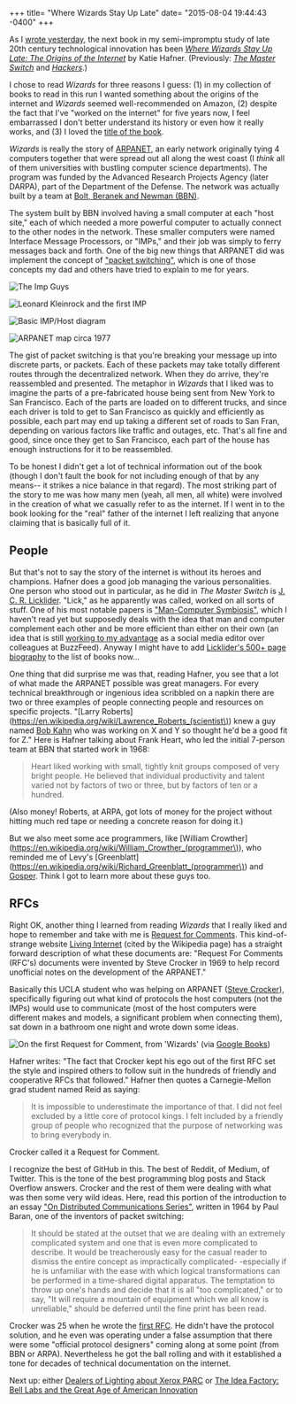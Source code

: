 +++
title= "Where Wizards Stay Up Late"
date= "2015-08-04 19:44:43 -0400"
+++

As I [wrote yesterday](http://sts10.github.io/blog/2015/08/02/the-hacker-ethic/), the next book in my semi-impromptu study of late 20th century technological innovation has been [_Where Wizards Stay Up Late: The Origins of the Internet_](http://www.amazon.com/Where-Wizards-Stay-Up-Late/dp/0684832674/ref=sr_1_1?ie=UTF8&qid=1438731853&sr=8-1&keywords=where+wizards+stay+up+late) by Katie Hafner. (Previously: [_The Master Switch_](http://sts10.github.io/blog/2015/07/15/master-switch-and-hackers/) and [_Hackers_](http://sts10.github.io/blog/2015/08/02/the-hacker-ethic/).)

I chose to read _Wizards_ for three reasons I guess: (1) in my collection of books to read in this run I wanted something about the origins of the internet and _Wizards_ seemed well-recommended on Amazon, (2) despite the fact that I've "worked on the internet" for five years now, I feel embarrassed I don't better understand its history or even how it really works, and (3) I loved the [title of the book](http://media.giphy.com/media/hoUVkH1PhVGjm/giphy.gif). 

<!-- more -->

_Wizards_ is really the story of [ARPANET](https://en.wikipedia.org/wiki/ARPANET), an early network originally tying 4 computers together that were spread out all along the west coast (I _think_ all of them universities with bustling computer science departments). The program was funded by the Advanced Research Projects Agency (later DARPA), part of the Department of the Defense. The network was actually built by a team at [Bolt, Beranek and Newman (BBN)](https://en.wikipedia.org/wiki/Bolt,_Beranek_and_Newman).  

The system built by BBN involved having a small computer at each "host site," each of which needed a more powerful computer to actually connect to the other nodes in the network. These smaller computers were named Interface Message Processors, or "IMPs," and their job was simply to ferry messages back and forth. One of the big new things that ARPANET did was implement the concept of ["packet switching"](https://en.wikipedia.org/wiki/Packet_switching), which is one of those concepts my dad and others have tried to explain to me for years.

![The Imp Guys](http://www.walden-family.com/dave/archive/impguys.gif)

![Leonard Kleinrock and the first IMP](https://upload.wikimedia.org/wikipedia/commons/6/68/Leonard-Kleinrock-and-IMP1.png)

![Basic IMP/Host diagram](http://internethalloffame.org/sites/default/files/imp.png)

![ARPANET map circa 1977](https://upload.wikimedia.org/wikipedia/commons/b/bf/Arpanet_logical_map%2C_march_1977.png)

The gist of packet switching is that you're breaking your message up into discrete parts, or packets. Each of these packets may take totally different routes through the decentralized network. When they do arrive, they're reassembled and presented. The metaphor in _Wizards_ that I liked was to imagine the parts of a pre-fabricated house being sent from New York to San Francisco. Each of the parts are loaded on to different trucks, and since each driver is told to get to San Francisco as quickly and efficiently as possible, each part may end up taking a different set of roads to San Fran, depending on various factors like traffic and outages, etc. That's all fine and good, since once they get to San Francisco, each part of the house has enough instructions for it to be reassembled. 

To be honest I didn't get a lot of technical information out of the book (though I don't fault the book for not including enough of that by any means-- it strikes a nice balance in that regard). The most striking part of the story to me was how many men (yeah, all men, all white) were involved in the creation of what we casually refer to as the internet. If I went in to the book looking for the "real" father of the internet I left realizing that anyone claiming that is basically full of it. 

## People

But that's not to say the story of the internet is without its heroes and champions. Hafner does a good job managing the various personalities. One person who stood out in particular, as he did in _The Master Switch_ is [J. C. R. Licklider](https://en.wikipedia.org/wiki/J._C._R._Licklider). "Lick," as he apparently was called, worked on all sorts of stuff. One of his most notable papers is ["Man-Computer Symbiosis"](http://memex.org/licklider.pdf), which I haven't read yet but supposedly deals with the idea that man and computer complement each other and be more efficient than either on their own (an idea that is still [working to my advantage](https://developers.facebook.com/) as a social media editor over colleagues at BuzzFeed). Anyway I might have to add [Licklider's 500+ page biography](http://www.amazon.com/Dream-Machine-Licklider-Revolution-Computing/dp/0670899763/ref=sr_1_1?ie=UTF8&qid=1438735061&sr=8-1&keywords=the+dream+machine) to the list of books now... 

One thing that did surprise me was that, reading Hafner, you see that a lot of what made the ARPANET possible was great managers. For every technical breakthrough or ingenious idea scribbled on a napkin there are two or three examples of people connecting people and resources on specific projects. "[Larry Roberts](https://en.wikipedia.org/wiki/Lawrence_Roberts_(scientist\)) knew a guy named [Bob Kahn](https://en.wikipedia.org/wiki/Bob_Kahn) who was working on X and Y so thought he'd be a good fit for Z." Here is Hafner talking about Frank Heart, who led the initial 7-person team at BBN that started work in 1968:

> Heart liked working with small, tightly knit groups composed of very bright people. He believed that individual productivity and talent varied not by factors of two or three, but by factors of ten or a hundred. 

(Also money! Roberts, at ARPA, got lots of money for the project without hitting much red tape or needing a concrete reason for doing it.)

But we also meet some ace programmers, like [William Crowther](https://en.wikipedia.org/wiki/William_Crowther_(programmer\)), who reminded me of Levy's [Greenblatt](https://en.wikipedia.org/wiki/Richard_Greenblatt_(programmer\)) and [Gosper](https://en.wikipedia.org/wiki/Bill_Gosper). Think I got to learn more about these guys too. 

## RFCs

Right OK, another thing I learned from reading _Wizards_ that I really liked and hope to remember and take with me is [Request for Comments](https://en.wikipedia.org/wiki/Request_for_Comments). This kind-of-strange website [Living Internet](http://www.livinginternet.com/i/ia_rfc.htm) (cited by the Wikipedia page) has a straight forward description of what these documents are: "Request For Comments (RFC's) documents were invented by Steve Crocker in 1969 to help record unofficial notes on the development of the ARPANET." 

Basically this UCLA student who was helping on ARPANET ([Steve Crocker](https://en.wikipedia.org/wiki/Steve_Crocker)), specifically figuring out what kind of protocols the host computers (not the IMPs) would use to communicate (most of the host computers were different makes and models, a significant problem when connecting them), sat down in a bathroom one night and wrote down some ideas. 

![On the first Request for Comment, from 'Wizards'](http://i.imgur.com/EZbjFct.png) 
(via [Google Books](https://books.google.com/books?id=RLKxSvCBQZcC&pg=PA144&lpg=PA144&dq=rfc+written+in+a+bathroom&source=bl&ots=1Mmj5QcoJa&sig=hYvHovjRVQa9C-RuVOPhczqcQVo&hl=en&sa=X&ved=0CCsQ6AEwAmoVChMIgNzv99eQxwIVgo8-Ch30SAqt#v=onepage&q=rfc%20written%20in%20a%20bathroom&f=false))

Hafner writes: "The fact that Crocker kept his ego out of the first RFC set the style and inspired others to follow suit in the hundreds of friendly and cooperative RFCs that followed." Hafner then quotes a Carnegie-Mellon grad student named Reid as saying: 

> It is impossible to underestimate the importance of that. I did not feel excluded by a little core of protocol kings. I felt included by a friendly group of people who recognized that the purpose of networking was to bring everybody in. 

Crocker called it a Request for Comment.

I recognize the best of GitHub in this. The best of Reddit, of Medium, of Twitter. This is the tone of the best programming blog posts and Stack Overflow answers. Crocker and the rest of them were dealing with what was then some very wild ideas. Here, read this portion of the introduction to an essay ["On Distributed Communications Series"](http://www.rand.org/pubs/research_memoranda/RM3420/RM3420-foreword.html), written in 1964 by Paul Baran, one of the inventors of packet switching: 

> It should be stated at the outset that we are dealing with an extremely complicated system and one that is even more complicated to describe. It would be treacherously easy for the casual reader to dismiss the entire concept as impractically complicated- -especially if he is unfamiliar with the ease with which logical transformations can be performed in a time-shared digital apparatus. The temptation to throw up one's hands and decide that it is all "too complicated," or to say, "It will require a mountain of equipment which we all know is unreliable," should be deferred until the fine print has been read. 

Crocker was 25 when he wrote the [first RFC](https://tools.ietf.org/html/rfc1). He didn't have the protocol solution, and he even was operating under a false assumption that there were some "official protocol designers" coming along at some point (from BBN or ARPA). Nevertheless he got the ball rolling and with it established a tone for decades of technical documentation on the internet. 

Next up: either [Dealers of Lighting about Xerox PARC](http://www.amazon.com/Dealers-Lightning-Xerox-PARC-Computer/dp/0887309895/ref=sr_1_1?ie=UTF8&qid=1438740348&sr=8-1&keywords=Dealers+of+Lightning%3A+Xerox+PARC+and+the+Dawn+of+the+Computer+Age) or [The Idea Factory: Bell Labs and the Great Age of American Innovation](http://www.amazon.com/Idea-Factory-Great-American-Innovation/dp/0143122797/ref=sr_1_1?ie=UTF8&qid=1438740401&sr=8-1&keywords=The+Idea+Factory%3A+Bell+Labs+and+the+Great+Age+of+American+Innovation%2C+by+Gertner)
